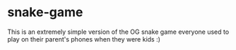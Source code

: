 # snake-game
This is an extremely simple version of the OG snake game everyone used to play on their parent's phones when they were kids :)
